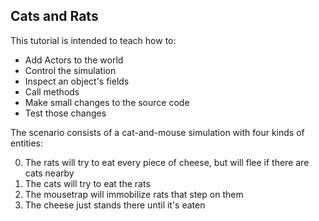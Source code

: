 ## Cats and Rats

This tutorial is intended to teach how to:

* Add Actors to the world
* Control the simulation
* Inspect an object's fields
* Call methods
* Make small changes to the source code
* Test those changes



The scenario consists of a cat-and-mouse simulation with four kinds of entities:

0. The rats will try to eat every piece of cheese, but will flee if there are cats nearby
0. The cats will try to eat the rats
0. The mousetrap will immobilize rats that step on them
0. The cheese just stands there until it's eaten
